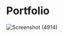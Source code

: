 # Portfolio
![Screenshot (4914)](https://user-images.githubusercontent.com/54750557/116132559-534cce80-a6eb-11eb-8313-e42c82b02ce1.png)



